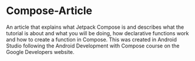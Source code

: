# Compose-Article
An article that explains what Jetpack Compose is and describes what the tutorial is about and what you will be doing, how declarative functions work and how to create a function in Compose.
This was created in Android Studio following the Android Development with Compose course on the Google Developers website.
